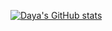 [![Daya's GitHub stats](https://github-readme-stats.vercel.app/api?username=dayananDchallA)](https://github.com/dayananDchallA/github-readme-stats)
